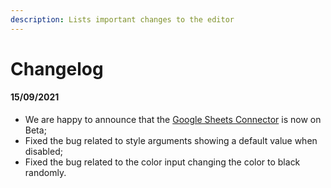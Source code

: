 ```yaml
---
description: Lists important changes to the editor
---
```


# Changelog

#### 15/09/2021

* We are happy to announce that the [Google Sheets Connector](docs/back-end/connectors/google-sheets.md) is now on Beta;
* Fixed the bug related to style arguments showing a default value when disabled;
* Fixed the bug related to the color input changing the color to black randomly.

